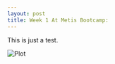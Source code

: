 ```yaml
---
layout: post
title: Week 1 At Metis Bootcamp: 
---
```


This is just a test.

![Plot](JEddy92.github.io/images/Line_Volume.png)
